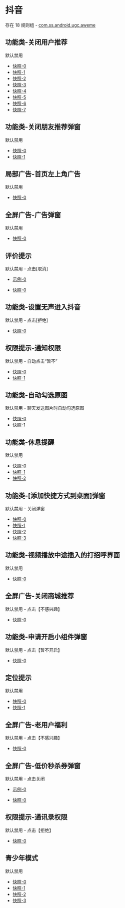 # 抖音

存在 18 规则组 - [com.ss.android.ugc.aweme](/src/apps/com.ss.android.ugc.aweme.ts)

## 功能类-关闭用户推荐

默认禁用

- [快照-0](https://i.gkd.li/i/12520943)
- [快照-1](https://i.gkd.li/i/12520962)
- [快照-2](https://i.gkd.li/i/12675396)
- [快照-3](https://i.gkd.li/i/12675129)
- [快照-4](https://i.gkd.li/i/12675245)
- [快照-5](https://i.gkd.li/i/12525387)
- [快照-6](https://i.gkd.li/i/12525389)
- [快照-7](https://i.gkd.li/i/14661956)

## 功能类-关闭朋友推荐弹窗

默认禁用

- [快照-0](https://i.gkd.li/i/12525387)
- [快照-1](https://i.gkd.li/i/12525389)

## 局部广告-首页左上角广告

默认禁用

- [快照-0](https://i.gkd.li/i/12749276)

## 全屏广告-广告弹窗

默认禁用

- [快照-0](https://i.gkd.li/i/12769137)

## 评价提示

默认禁用 - 点击[取消]

- [示例-0](https://m.gkd.li/101449500/8225f12c-adcf-4385-a1ca-670e62906cd2)

- [快照-0](https://i.gkd.li/i/13053628)

## 功能类-设置无声进入抖音

默认禁用 - 点击[拒绝]

- [快照-0](https://i.gkd.li/i/13256087)

## 权限提示-通知权限

默认禁用 - 自动点击“暂不”

- [快照-0](https://i.gkd.li/i/12675129)
- [快照-1](https://i.gkd.li/i/13669790)

## 功能类-自动勾选原图

默认禁用 - 聊天发送图片时自动勾选原图

- [快照-0](https://i.gkd.li/i/12846036)
- [快照-1](https://i.gkd.li/i/12846040)

## 功能类-休息提醒

默认禁用

- [快照-0](https://i.gkd.li/i/13241564)
- [快照-1](https://i.gkd.li/i/13372604)
- [快照-2](https://i.gkd.li/i/13372725)

## 功能类-[添加快捷方式到桌面]弹窗

默认禁用 - 关闭弹窗

- [快照-0](https://i.gkd.li/i/13338556)
- [快照-1](https://i.gkd.li/i/13669682)
- [快照-2](https://i.gkd.li/i/14740312)
- [快照-3](https://i.gkd.li/i/14325749)

## 功能类-视频播放中途插入的打招呼界面

默认禁用

- [快照-0](https://i.gkd.li/i/13379307)

## 全屏广告-关闭商城推荐

默认禁用 - 点击【不感兴趣】

- [快照-0](https://i.gkd.li/i/13800207)

## 功能类-申请开启小组件弹窗

默认禁用 - 点击【暂不开启】

- [快照-0](https://i.gkd.li/i/14123300)

## 定位提示

默认禁用

- [快照-0](https://i.gkd.li/i/13974006)
- [快照-1](https://i.gkd.li/i/13974007)

## 全屏广告-老用户福利

默认禁用 - 点击【不感兴趣】

- [快照-0](https://i.gkd.li/i/14157498)

## 全屏广告-低价秒杀券弹窗

默认禁用 - 点击关闭

- [示例-0](https://m.gkd.li/57941037/ef703cd7-99af-4e10-8345-9860ed160b8b)

- [快照-0](https://i.gkd.li/i/14585377)

## 权限提示-通讯录权限

默认禁用 - 点击【拒绝】

- [快照-0](https://i.gkd.li/i/14735284)

## 青少年模式

默认禁用

- [快照-0](https://i.gkd.li/i/14321107)
- [快照-1](https://i.gkd.li/i/14473006)
- [快照-2](https://i.gkd.li/i/14567078)
- [快照-3](https://i.gkd.li/i/14917848)
